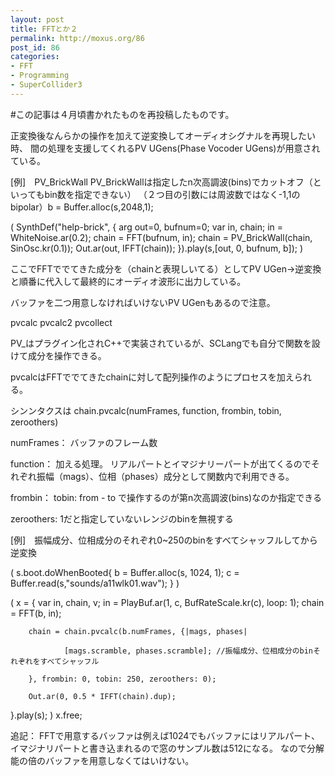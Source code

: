 ```yaml
---
layout: post
title: FFTとか２
permalink: http://moxus.org/86
post_id: 86
categories: 
- FFT
- Programming
- SuperCollider3
---
```


#この記事は４月頃書かれたものを再投稿したものです。

正変換後なんらかの操作を加えて逆変換してオーディオシグナルを再現したい時、
間の処理を支援してくれるPV UGens(Phase Vocoder UGens)が用意されている。

[例]　PV_BrickWall
PV_BrickWallは指定したn次高調波(bins)でカットオフ（といってもbin数を指定できない）
（２つ目の引数には周波数ではなく-1,1のbipolar）b = Buffer.alloc(s,2048,1);

(
SynthDef("help-brick", { arg out=0, bufnum=0;
        var in, chain;
        in = WhiteNoise.ar(0.2);
        chain = FFT(bufnum, in);
        chain = PV_BrickWall(chain, SinOsc.kr(0.1)); 
        Out.ar(out, IFFT(chain));
}).play(s,[out, 0, bufnum, b]);
)

ここでFFTででてきた成分を（chainと表現しいてる）としてPV UGen->逆変換と順番に代入して最終的にオーディオ波形に出力している。

バッファを二つ用意しなければいけないPV UGenもあるので注意。


pvcalc pvcalc2 pvcollect


PV_はプラグイン化されC++で実装されているが、SCLangでも自分で関数を設けて成分を操作できる。

pvcalcはFFTででてきたchainに対して配列操作のようにプロセスを加えられる。

シンンタクスは
chain.pvcalc(numFrames, function, frombin, tobin, zeroothers)

numFrames：
バッファのフレーム数

function：
加える処理。
リアルパートとイマジナリーパートが出てくるのでそれぞれ振幅（mags）、位相（phases）成分として関数内で利用できる。

frombin：
tobin:
from - to で操作するのが第n次高調波(bins)なのか指定できる

zeroothers:
1だと指定していないレンジのbinを無視する


[例]　振幅成分、位相成分のそれぞれ0~250のbinをすべてシャッフルしてから逆変換

(
s.boot.doWhenBooted{
b = Buffer.alloc(s, 1024, 1);
c = Buffer.read(s,"sounds/a11wlk01.wav");
}
)

(
x = {
        var in, chain, v;
        in = PlayBuf.ar(1, c, BufRateScale.kr(c), loop: 1);
        chain = FFT(b, in);
                
        chain = chain.pvcalc(b.numFrames, {|mags, phases|

                [mags.scramble, phases.scramble]; //振幅成分、位相成分のbinそれぞれをすべてシャッフル

        }, frombin: 0, tobin: 250, zeroothers: 0);
        
        Out.ar(0, 0.5 * IFFT(chain).dup);
}.play(s);
)
x.free;

追記：
FFTで用意するバッファは例えば1024でもバッファにはリアルパート、イマジナリパートと書き込まれるので窓のサンプル数は512になる。
なので分解能の倍のバッファを用意しなくてはいけない。